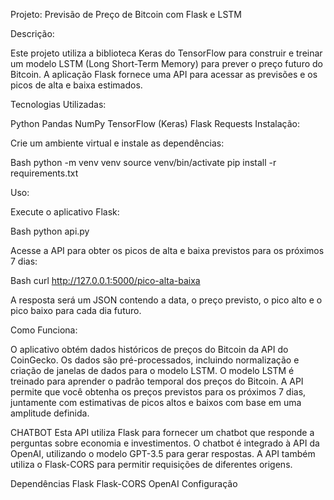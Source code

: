 Projeto: Previsão de Preço de Bitcoin com Flask e LSTM

Descrição:

Este projeto utiliza a biblioteca Keras do TensorFlow para construir e treinar um modelo LSTM (Long Short-Term Memory) para prever o preço futuro do Bitcoin. A aplicação Flask fornece uma API para acessar as previsões e os picos de alta e baixa estimados.

Tecnologias Utilizadas:

Python
Pandas
NumPy
TensorFlow (Keras)
Flask
Requests
Instalação:

Crie um ambiente virtual e instale as dependências:

Bash
python -m venv venv
source venv/bin/activate
pip install -r requirements.txt

Uso:

Execute o aplicativo Flask:

Bash
python api.py

Acesse a API para obter os picos de alta e baixa previstos para os próximos 7 dias:

Bash
curl http://127.0.0.1:5000/pico-alta-baixa

A resposta será um JSON contendo a data, o preço previsto, o pico alto e o pico baixo para cada dia futuro.

Como Funciona:

O aplicativo obtém dados históricos de preços do Bitcoin da API do CoinGecko.
Os dados são pré-processados, incluindo normalização e criação de janelas de dados para o modelo LSTM.
O modelo LSTM é treinado para aprender o padrão temporal dos preços do Bitcoin.
A API permite que você obtenha os preços previstos para os próximos 7 dias, juntamente com estimativas de picos altos e baixos com base em uma amplitude definida.


CHATBOT
Esta API utiliza Flask para fornecer um chatbot que responde a perguntas sobre economia e investimentos. O chatbot é integrado à API da OpenAI, utilizando o modelo GPT-3.5 para gerar respostas. A API também utiliza o Flask-CORS para permitir requisições de diferentes origens.

Dependências
Flask
Flask-CORS
OpenAI
Configuração

